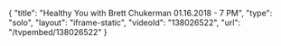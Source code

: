 {
    "title": "Healthy You with Brett Chukerman 01.16.2018 - 7 PM",
    "type": "solo",
    "layout": "iframe-static",
    "videoId": "138026522",
    "url": "\/tvpembed\/138026522"
}